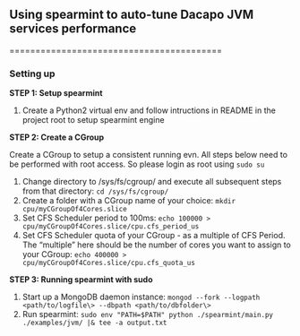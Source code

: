 ## Using spearmint to auto-tune Dacapo JVM services performance
=========================================

### Setting up

**STEP 1: Setup spearmint**
1. Create a Python2 virtual env and follow intructions in README in the project root to setup spearmint engine

**STEP 2: Create a CGroup**

Create a CGroup to setup a consistent running evn. All steps below need to be performed with root access. So please login as root using `sudo su`

1. Change directory to /sys/fs/cgroup/ and execute all subsequent steps from that directory: `cd /sys/fs/cgroup/`
2. Create a folder with a CGroup name of your choice: `mkdir cpu/myCGroupOf4Cores.slice`
3. Set CFS Scheduler period to 100ms: `echo 100000 >  cpu/myCGroupOf4Cores.slice/cpu.cfs_period_us`
4. Set CFS Scheduler quota of your CGroup - as a multiple of CFS Period. The “multiple” here should be the number of cores you want to assign to your CGroup: `echo 400000 >  cpu/myCGroupOf4Cores.slice/cpu.cfs_quota_us`

**STEP 3: Running spearmint with sudo**
1. Start up a MongoDB daemon instance:
`mongod --fork --logpath <path/to/logfile\> --dbpath <path/to/dbfolder\>`
2. Run spearmint: `sudo env "PATH=$PATH" python ./spearmint/main.py ./examples/jvm/ |& tee -a output.txt`
